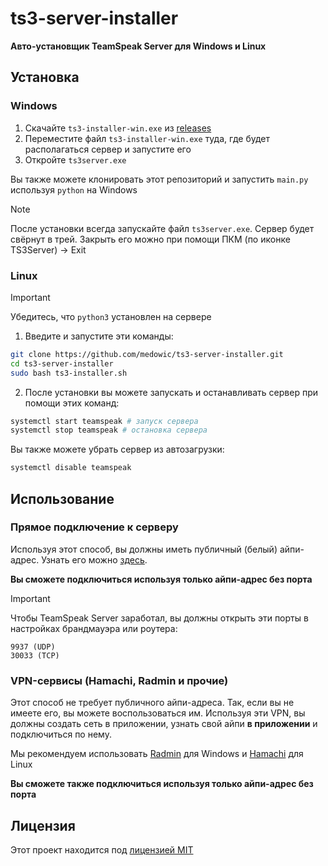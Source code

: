 # ts3-server-installer
**Авто-установщик TeamSpeak Server для Windows и Linux**

## Установка
### Windows
1. Скачайте `ts3-installer-win.exe` из [releases](https://github.com/medowic/ts3-server-installer/releases)
2. Переместите файл `ts3-installer-win.exe` туда, где будет располагаться сервер и запустите его
3. Откройте `ts3server.exe`

Вы также можете клонировать этот репозиторий и запустить `main.py` используя `python` на Windows

> [!NOTE]
> После установки всегда запускайте файл `ts3server.exe`. Сервер будет свёрнут в трей. Закрыть его можно при помощи ПКМ (по иконке TS3Server) -> Exit

### Linux
> [!IMPORTANT]
> Убедитесь, что `python3` установлен на сервере

1. Введите и запустите эти команды:

```sh
git clone https://github.com/medowic/ts3-server-installer.git
cd ts3-server-installer
sudo bash ts3-installer.sh
```

2. После установки вы можете запускать и останавливать сервер при помощи этих команд:

```sh
systemctl start teamspeak # запуск сервера
systemctl stop teamspeak # остановка сервера
```

Вы также можете убрать сервер из автозагрузки:
```sh
systemctl disable teamspeak
```

## Использование
### Прямое подключение к серверу

Используя этот способ, вы должны иметь публичный (белый) айпи-адрес. Узнать его можно [здесь](https://icanhazip.com/).


**Вы сможете подключиться используя только айпи-адрес без порта**

> [!IMPORTANT]
> Чтобы TeamSpeak Server заработал, вы должны открыть эти порты в настройках брандмауэра или роутера:
> ```
> 9937 (UDP)
> 30033 (TCP)
> ```

### VPN-сервисы (Hamachi, Radmin и прочие)
Этот способ не требует публичного айпи-адреса. Так, если вы не имеете его, вы можете воспользоваться им. Используя эти VPN, вы должны создать сеть в приложении, узнать свой айпи **в приложении** и подключиться по нему.

Мы рекомендуем использовать [Radmin](https://www.radmin-vpn.com/) для Windows и [Hamachi](https://www.vpn.net) для Linux

**Вы сможете также подключиться используя только айпи-адрес без порта**

## Лицензия
Этот проект находится под [лицензией MIT](https://raw.githubusercontent.com/medowic/ts3-server-installer/master/LICENSE)
